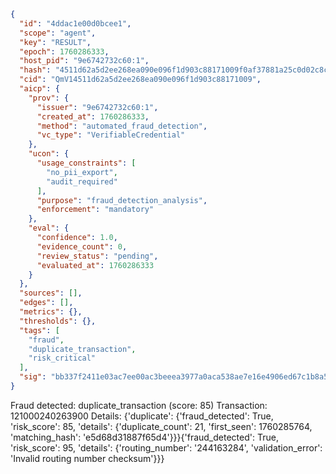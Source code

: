 ```json
{
  "id": "4ddac1e00d0bcee1",
  "scope": "agent",
  "key": "RESULT",
  "epoch": 1760286333,
  "host_pid": "9e6742732c60:1",
  "hash": "4511d62a5d2ee268ea090e096f1d903c88171009f0af37881a25c0d02c8c08c4",
  "cid": "QmV14511d62a5d2ee268ea090e096f1d903c88171009",
  "aicp": {
    "prov": {
      "issuer": "9e6742732c60:1",
      "created_at": 1760286333,
      "method": "automated_fraud_detection",
      "vc_type": "VerifiableCredential"
    },
    "ucon": {
      "usage_constraints": [
        "no_pii_export",
        "audit_required"
      ],
      "purpose": "fraud_detection_analysis",
      "enforcement": "mandatory"
    },
    "eval": {
      "confidence": 1.0,
      "evidence_count": 0,
      "review_status": "pending",
      "evaluated_at": 1760286333
    }
  },
  "sources": [],
  "edges": [],
  "metrics": {},
  "thresholds": {},
  "tags": [
    "fraud",
    "duplicate_transaction",
    "risk_critical"
  ],
  "sig": "bb337f2411e03ac7ee00ac3beeea3977a0aca538ae7e16e4906ed67c1b8a501e"
}
```

Fraud detected: duplicate_transaction (score: 85)
Transaction: 121000240263900
Details: {'duplicate': {'fraud_detected': True, 'risk_score': 85, 'details': {'duplicate_count': 21, 'first_seen': 1760285764, 'matching_hash': 'e5d68d31887f65d4'}}}{'fraud_detected': True, 'risk_score': 95, 'details': {'routing_number': '244163284', 'validation_error': 'Invalid routing number checksum'}}}